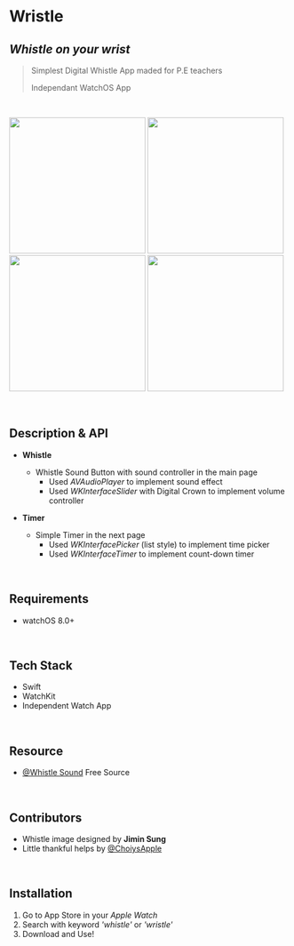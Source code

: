 # Wristle

## _Whistle on your wrist_
> Simplest Digital Whistle App maded for P.E teachers    
> 
> Independant WatchOS App                

</br>   
<p float="left">
  <img src="https://user-images.githubusercontent.com/47246760/173627160-e800fe2c-96d6-49b0-b78b-d6b79f67cadc.gif" width="245" />
  <img src="https://user-images.githubusercontent.com/47246760/173628718-e1911484-1111-4321-b240-eb29192d1983.gif" width="245" /> 
  <img src="https://user-images.githubusercontent.com/47246760/173628767-11f03004-3e65-4c0e-ad20-06f8aaeddc10.gif" width="245" />
  <img src="https://user-images.githubusercontent.com/47246760/173628921-a982cc39-d61d-452c-a0da-90f7fe7b4fd1.gif" width="245" />
</p>
</br>   

## Description & API
* **Whistle**
  * Whistle Sound Button with sound controller in the main page
    * Used _AVAudioPlayer_ to implement sound effect
    * Used _WKInterfaceSlider_ with Digital Crown to implement volume controller

* **Timer** 
  * Simple Timer in the next page
    * Used _WKInterfacePicker_ (list style) to implement time picker
    * Used _WKInterfaceTimer_ to implement count-down timer       

</br>   

## Requirements
* watchOS 8.0+     

</br>   

## Tech Stack
* Swift
* WatchKit
* Independent Watch App     

</br>   

## Resource
* [@Whistle Sound]() Free Source     

</br>   

## Contributors
* Whistle image designed by **Jimin Sung**
* Little thankful helps by [@ChoiysApple](https://github.com/ChoiysApple)    

</br>   

## Installation
1. Go to App Store in your _Apple Watch_ 
2. Search with keyword _'whistle'_ or _'wristle'_
3. Download and Use!
